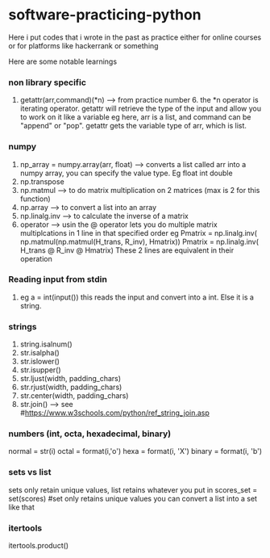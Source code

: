 # software-practicing-python

Here i put codes that i wrote in the past as practice
either for online courses or for platforms like hackerrank or something

Here are some notable learnings

### non library specific
1) getattr(arr,command)(*n) --> from practice number 6. 
the *n operator is iterating operator.
getattr will retrieve the type of the input and allow you to work on it like a variable
eg here, arr is a list, and command can be "append" or "pop". 
getattr gets the variable type of arr, which is list. 

### numpy
1) np_array = numpy.array(arr, float)  --> converts a list called arr into a numpy array, you can specify the value type. Eg float int double 
2) np.transpose 
3) np.matmul --> to do matrix multiplication on 2 matrices (max is 2 for this function)
4) np.array --> to convert a list into an array 
5) np.linalg.inv --> to calculate the inverse of a matrix
6)  operator --> usin the @ operator lets you do multiple matrix multiplcations in 1 line in that specified order
     eg   Pmatrix = np.linalg.inv( np.matmul(np.matmul(H_trans, R_inv), Hmatrix)) 
          Pmatrix = np.linalg.inv( H_trans @ R_inv @ Hmatrix)
          These 2 lines are equivalent in their operation

### Reading input from stdin
1) eg a = int(input()) 
this reads the input and convert into a int. Else it is a string. 

### strings
1) string.isalnum() 
2) str.isalpha()
3) str.islower()
4) str.isupper()
5) str.ljust(width, padding_chars)
6) str.rjust(width, padding_chars)
7) str.center(width, padding_chars)
8) str.join() --> see #https://www.w3schools.com/python/ref_string_join.asp 

### numbers (int, octa, hexadecimal, binary) 
normal = str(i)
octal = format(i,'o')
hexa = format(i, 'X')
binary = format(i, 'b')

        


### sets vs list
sets only retain unique values, list retains whatever you put in 
scores_set = set(scores)  #set only retains unique values
you can convert a list into a set like that 

### itertools
itertools.product() 

